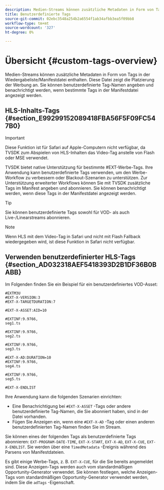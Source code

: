```yaml
---
description: Medien-Streams können zusätzliche Metadaten in Form von Tags in der Wiedergabeliste/Manifestdatei enthalten. Diese Datei zeigt die Platzierung der Werbung an. Sie können benutzerdefinierte Tag-Namen angeben und benachrichtigt werden, wenn bestimmte Tags in der Manifestdatei angezeigt werden.
title: Benutzerdefinierte Tags
source-git-commit: 02ebc3548a254b2a6554f1ab34afbb3ea5f09bb8
workflow-type: tm+mt
source-wordcount: '327'
ht-degree: 0%

---
```


# Übersicht {#custom-tags-overview}

Medien-Streams können zusätzliche Metadaten in Form von Tags in der Wiedergabeliste/Manifestdatei enthalten. Diese Datei zeigt die Platzierung der Werbung an. Sie können benutzerdefinierte Tag-Namen angeben und benachrichtigt werden, wenn bestimmte Tags in der Manifestdatei angezeigt werden.

## HLS-Inhalts-Tags {#section_E99299152089418FBA56F5F09FC547B0}

>[!IMPORTANT]
>
>Diese Funktion ist für Safari auf Apple-Computern nicht verfügbar, da TVSDK zum Abspielen von HLS-Inhalten das Video-Tag anstelle von Flash oder MSE verwendet.

TVSDK bietet native Unterstützung für bestimmte #EXT-Werbe-Tags. Ihre Anwendung kann benutzerdefinierte Tags verwenden, um den Werbe-Workflow zu verbessern oder Blackout-Szenarien zu unterstützen. Zur Unterstützung erweiterter Workflows können Sie mit TVSDK zusätzliche Tags im Manifest angeben und abonnieren. Sie können benachrichtigt werden, wenn diese Tags in der Manifestdatei angezeigt werden.

>[!TIP]
>
>Sie können benutzerdefinierte Tags sowohl für VOD- als auch Live-/Linearstreams abonnieren.

>[!NOTE]
>
>Wenn HLS mit dem Video-Tag in Safari und nicht mit Flash Fallback wiedergegeben wird, ist diese Funktion in Safari nicht verfügbar.

## Verwenden benutzerdefinierter HLS-Tags {#section_AD032318AEF5418393D2B1DF36B0BABB}

Im Folgenden finden Sie ein Beispiel für ein benutzerdefiniertes VOD-Asset:

```
#EXTM3U
#EXT-X-VERSION:3
#EXT-X-TARGETDURATION:7
 
#EXT-X-ASSET:AID=10
 
#EXTINF:9.9766,
seg1.ts
 
#EXTINF:9.9766,
seg2.ts
 
#EXTINF:9.9766,
seg3.ts
 
#EXT-X-AD:DURATION=10
#EXTINF:9.9766,
seg4.ts
 
#EXTINF:9.9766,
seg5.ts
 
#EXT-X-ENDLIST
```

Ihre Anwendung kann die folgenden Szenarien einrichten:

* Eine Benachrichtigung bei `#EXT-X-ASSET` -Tags oder andere benutzerdefinierte Tag-Namen, die Sie abonniert haben, sind in der Datei vorhanden.
* Fügen Sie Anzeigen ein, wenn eine `#EXT-X-AD` -Tag oder einen anderen benutzerdefinierten Tag-Namen finden Sie im Stream.

Sie können eines der folgenden Tags als benutzerdefinierte Tags abonnieren: `EXT-PROGRAM-DATE-TIME`, `EXT-X-START`, `EXT-X-AD`, `EXT-X-CUE`, `EXT-X-ENDLIST`. Sie werden über eine `TimedMetadata` -Ereignis während des Parsens von Manifestdateien.

Es gibt einige Werbe-Tags, z. B. `EXT-X-CUE`, für die Sie bereits angemeldet sind. Diese Anzeigen-Tags werden auch vom standardmäßigen Opportunity-Generator verwendet. Sie können festlegen, welche Anzeigen-Tags vom standardmäßigen Opportunity-Generator verwendet werden, indem Sie die `adTags` -Eigenschaft.
